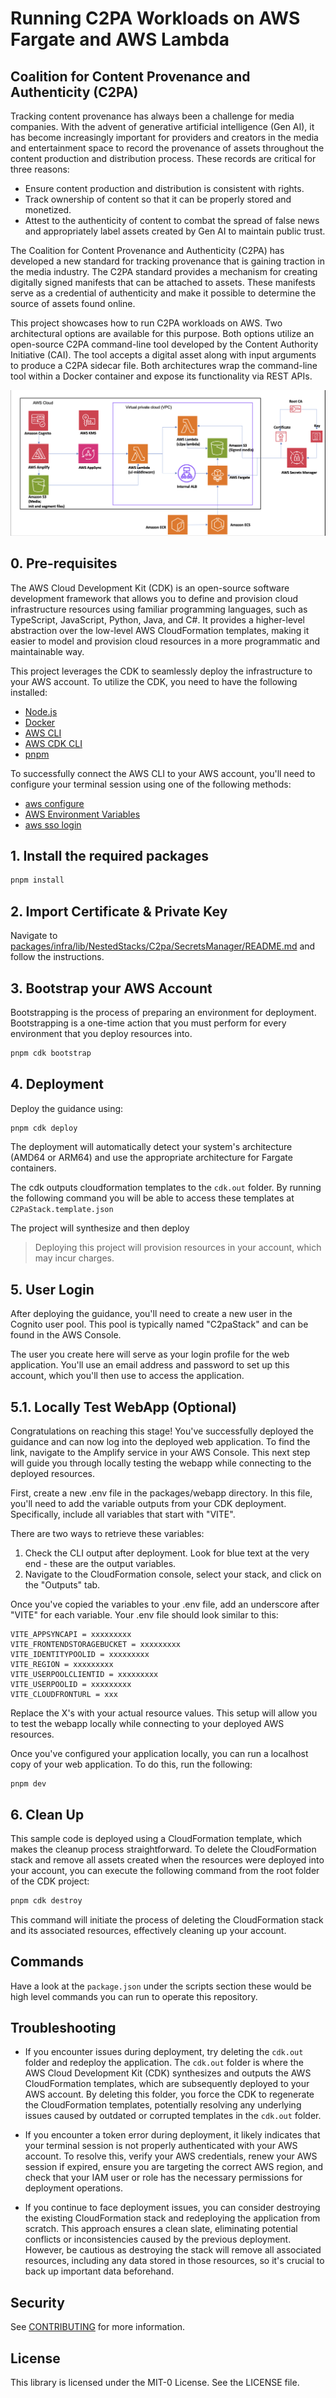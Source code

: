 # Running C2PA Workloads on AWS Fargate and AWS Lambda

## Coalition for Content Provenance and Authenticity (C2PA)

Tracking content provenance has always been a challenge for media companies. With the advent of generative artificial intelligence (Gen AI), it has become increasingly important for providers and creators in the media and entertainment space to record the provenance of assets throughout the content production and distribution process. These records are critical for three reasons:

- Ensure content production and distribution is consistent with rights.
- Track ownership of content so that it can be properly stored and monetized.
- Attest to the authenticity of content to combat the spread of false news and appropriately label assets created by Gen AI to maintain public trust.

The Coalition for Content Provenance and Authenticity (C2PA) has developed a new standard for tracking provenance that is gaining traction in the media industry. The C2PA standard provides a mechanism for creating digitally signed manifests that can be attached to assets. These manifests serve as a credential of authenticity and make it possible to determine the source of assets found online.

This project showcases how to run C2PA workloads on AWS. Two architectural options are available for this purpose. Both options utilize an open-source C2PA command-line tool developed by the Content Authority Initiative (CAI). The tool accepts a digital asset along with input arguments to produce a C2PA sidecar file. Both architectures wrap the command-line tool within a Docker container and expose its functionality via REST APIs.

![Architecture diagram](./arch.png)

## 0. Pre-requisites

The AWS Cloud Development Kit (CDK) is an open-source software development framework that allows you to define and provision cloud infrastructure resources using familiar programming languages, such as TypeScript, JavaScript, Python, Java, and C#. It provides a higher-level abstraction over the low-level AWS CloudFormation templates, making it easier to model and provision cloud resources in a more programmatic and maintainable way.

This project leverages the CDK to seamlessly deploy the infrastructure to your AWS account. To utilize the CDK, you need to have the following installed:

- [Node.js](https://nodejs.org/)
- [Docker](https://www.docker.com/)
- [AWS CLI](https://aws.amazon.com/cli/)
- [AWS CDK CLI](https://docs.aws.amazon.com/cdk/v2/guide/cli.html)
- [pnpm](https://pnpm.io/installation)

To successfully connect the AWS CLI to your AWS account, you'll need to configure your terminal session using one of the following methods:

- [aws configure](https://docs.aws.amazon.com/cli/latest/userguide/cli-chap-configure.html)
- [AWS Environment Variables](https://docs.aws.amazon.com/cli/latest/userguide/cli-configure-envvars.html)
- [aws sso login](https://docs.aws.amazon.com/cli/latest/userguide/cli-configure-sso.html)

## 1. Install the required packages

```sh
pnpm install
```

## 2. Import Certificate & Private Key

Navigate to [packages/infra/lib/NestedStacks/C2pa/SecretsManager/README.md](packages/infra/lib/NestedStacks/C2pa/SecretsManager/README.md) and follow the instructions.

## 3. Bootstrap your AWS Account

Bootstrapping is the process of preparing an environment for deployment. Bootstrapping is a one-time action that you must perform for every environment that you deploy resources into.

```sh
pnpm cdk bootstrap
```

## 4. Deployment

Deploy the guidance using:

```sh
pnpm cdk deploy
```

The deployment will automatically detect your system's architecture (AMD64 or ARM64) and use the appropriate architecture for Fargate containers.

The cdk outputs cloudformation templates to the `cdk.out` folder. By running the following command you will be able to access these templates at `C2PaStack.template.json`

The project will synthesize and then deploy

> Deploying this project will provision resources in your account, which may incur charges.

## 5. User Login

After deploying the guidance, you'll need to create a new user in the Cognito user pool. This pool is typically named "C2paStack" and can be found in the AWS Console.

The user you create here will serve as your login profile for the web application. You'll use an email address and password to set up this account, which you'll then use to access the application.

## 5.1. Locally Test WebApp (Optional)

Congratulations on reaching this stage! You've successfully deployed the guidance and can now log into the deployed web application. To find the link, navigate to the Amplify service in your AWS Console. This next step will guide you through locally testing the webapp while connecting to the deployed resources.

First, create a new .env file in the packages/webapp directory. In this file, you'll need to add the variable outputs from your CDK deployment. Specifically, include all variables that start with "VITE".

There are two ways to retrieve these variables:

1. Check the CLI output after deployment. Look for blue text at the very end - these are the output variables.
2. Navigate to the CloudFormation console, select your stack, and click on the "Outputs" tab.

Once you've copied the variables to your .env file, add an underscore after "VITE" for each variable. Your .env file should look similar to this:

```
VITE_APPSYNCAPI = xxxxxxxxx
VITE_FRONTENDSTORAGEBUCKET = xxxxxxxxx
VITE_IDENTITYPOOLID = xxxxxxxxx
VITE_REGION = xxxxxxxxx
VITE_USERPOOLCLIENTID = xxxxxxxxx
VITE_USERPOOLID = xxxxxxxxx
VITE_CLOUDFRONTURL = xxx
```

Replace the X's with your actual resource values. This setup will allow you to test the webapp locally while connecting to your deployed AWS resources.

Once you've configured your application locally, you can run a localhost copy of your web application. To do this, run the following:

```
pnpm dev
```

## 6. Clean Up

This sample code is deployed using a CloudFormation template, which makes the cleanup process straightforward. To delete the CloudFormation stack and remove all assets created when the resources were deployed into your account, you can execute the following command from the root folder of the CDK project:

```sh
pnpm cdk destroy
```

This command will initiate the process of deleting the CloudFormation stack and its associated resources, effectively cleaning up your account.

## Commands

Have a look at the `package.json` under the scripts section these would be high level commands you can run to operate this repository.

## Troubleshooting

- If you encounter issues during deployment, try deleting the `cdk.out` folder and redeploy the application. The `cdk.out` folder is where the AWS Cloud Development Kit (CDK) synthesizes and outputs the AWS CloudFormation templates, which are subsequently deployed to your AWS account. By deleting this folder, you force the CDK to regenerate the CloudFormation templates, potentially resolving any underlying issues caused by outdated or corrupted templates in the `cdk.out` folder.

- If you encounter a token error during deployment, it likely indicates that your terminal session is not properly authenticated with your AWS account. To resolve this, verify your AWS credentials, renew your AWS session if expired, ensure you are targeting the correct AWS region, and check that your IAM user or role has the necessary permissions for deployment operations.

- If you continue to face deployment issues, you can consider destroying the existing CloudFormation stack and redeploying the application from scratch. This approach ensures a clean slate, eliminating potential conflicts or inconsistencies caused by the previous deployment. However, be cautious as destroying the stack will remove all associated resources, including any data stored in those resources, so it's crucial to back up important data beforehand.

## Security

See [CONTRIBUTING](CONTRIBUTING.md#security-issue-notifications) for more information.

## License

This library is licensed under the MIT-0 License. See the LICENSE file.
